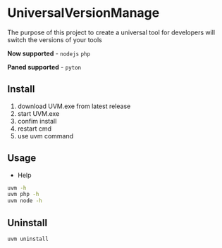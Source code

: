 # UniversalVersionManage

The purpose of this project to create a universal tool for developers will switch the versions of your tools

**Now supported** - `nodejs` `php`

**Paned supported** - `pytоn`

## Install

1) download UVM.exe from latest release
1) start UVM.exe
2) confim install
3) restart cmd
4) use uvm command

## Usage

- Help

```bash
uvm -h 
uvm php -h 
uvm node -h 
```

## Uninstall

```bash
uvm uninstall
```